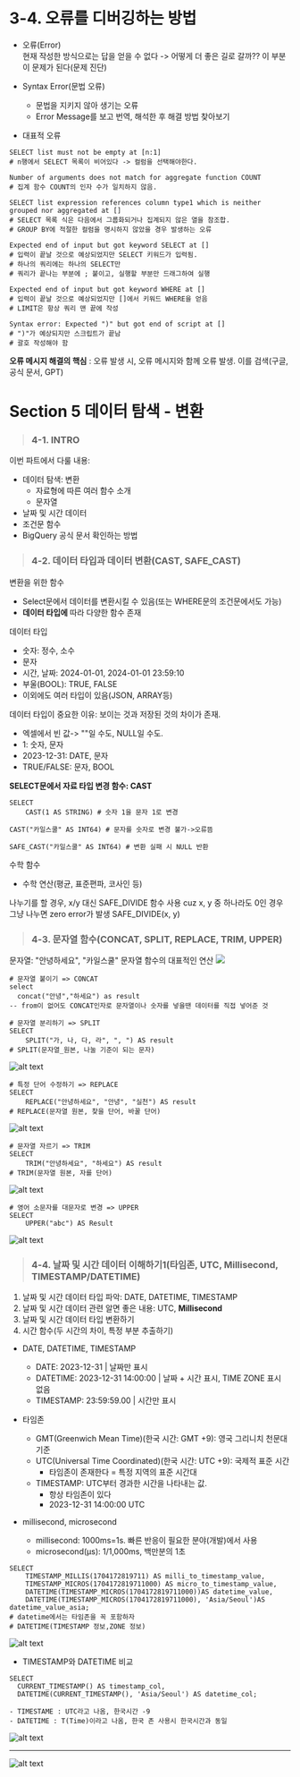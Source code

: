 # 3-4. 오류를 디버깅하는 방법
- 오류(Error)  
현재 작성한 방식으로는 답을 얻을 수 없다 -> 어떻게 더 좋은 길로 갈까??
이 부분이 문제가 된다(문제 진단)

- Syntax Error(문법 오류)
    * 문법을 지키지 않아 생기는 오류
    * Error Message를 보고 번역, 해석한 후 해결 방법 찾아보기

- 대표적 오류
```
SELECT list must not be empty at [n:1]
# n행에서 SELECT 목록이 비어있다 -> 컬럼을 선택해야한다.
```
```
Number of arguments does not match for aggregate function COUNT
# 집계 함수 COUNT의 인자 수가 일치하지 않음.  
```
```
SELECT list expression references column type1 which is neither grouped nor aggregated at []
# SELECT 목록 식은 다음에서 그룹화되거나 집계되지 않은 열을 참조합.
# GROUP BY에 적절한 컬럼을 명시하지 않았을 경우 발생하는 오류
```
```
Expected end of input but got keyword SELECT at []
# 입력이 끝날 것으로 예상되었지만 SELECT 키워드가 입력됨.
# 하나의 쿼리에는 하나의 SELECT만
# 쿼리가 끝나는 부분에 ; 붙이고, 실행할 부분만 드래그하여 실행
```
```
Expected end of input but got keyword WHERE at []
# 입력이 끝날 것으로 예상되었지만 []에서 키워드 WHERE을 얻음
# LIMIT은 항상 쿼리 맨 끝에 작성
```
```
Syntax error: Expected ")" but got end of script at []
# ")"가 예상되지만 스크립트가 끝남
# 괄호 작성해야 함
```

**오류 메시지 해결의 핵심**
: 오류 발생 시, 오류 메시지와 함께 오류 발생. 이를 검색(구글, 공식 문서, GPT)


# Section 5 데이터 탐색 - 변환

>### 4-1. INTRO
이번 파트에서 다룰 내용:
- 데이터 탐색: 변환
    - 자료형에 따른 여러 함수 소개
    - 문자열
- 날짜 및 시간 데이터
- 조건문 함수
- BigQuery 공식 문서 확인하는 방법




>### 4-2. 데이터 타입과 데이터 변환(CAST, SAFE_CAST)
변환을 위한 함수
- Select문에서 데이터를 변환시킬 수 있음(또는 WHERE문의 조건문에서도 가능)
- **데이터 타입에** 따라 다양한 함수 존재

데이터 타입
- 숫자: 정수, 소수
- 문자
- 시간, 날짜: 2024-01-01, 2024-01-01 23:59:10
- 부울(BOOL): TRUE, FALSE
- 이외에도 여러 타입이 있음(JSON, ARRAY등)

데이터 타입이 중요한 이유: 보이는 것과 저장된 것의 차이가 존재.
- 엑셀에서 빈 값-> ""일 수도, NULL일 수도.
- 1: 숫자, 문자
- 2023-12-31: DATE, 문자
- TRUE/FALSE: 문자, BOOL

**SELECT문에서 자료 타입 변경 함수: CAST**
```
SELECT
    CAST(1 AS STRING) # 숫자 1을 문자 1로 변경

CAST("카일스쿨" AS INT64) # 문자를 숫자로 변경 불가->오류뜸

SAFE_CAST("카일스쿨" AS INT64) # 변환 실패 시 NULL 반환
```

수학 함수
- 수학 연산(평균, 표준편파, 코사인 등)

나누기를 할 경우, x/y 대신 SAFE_DIVIDE 함수 사용 cuz x, y 중 하나라도 0인 경우 그냥 나누면 zero error가 발생
SAFE_DIVIDE(x, y)



>### 4-3. 문자열 함수(CONCAT, SPLIT, REPLACE, TRIM, UPPER)
문자열: "안녕하세요", "카일스쿨"
문자열 함수의 대표적인 연산
![](../SQL/Assignment_25_1/images/IMG_B12434023708-1.jpeg)

```
# 문자열 붙이기 => CONCAT
select
  concat("안녕","하세요") as result
-- from이 없어도 CONCAT인자로 문자열이나 숫자를 넣을땐 데이터를 직접 넣어준 것
```

```
# 문자열 분리하기 => SPLIT
SELECT
    SPLIT("가, 나, 다, 라", ", ") AS result
# SPLIT(문자열_원본, 나눌 기준이 되는 문자)
```
![alt text](../SQL/Assignment_25_1/images/스크린샷%202025-04-05%20오후%2011.57.03.png)
```
# 특정 단어 수정하기 => REPLACE
SELECT
    REPLACE("안녕하세요", "안녕", "실천") AS result
# REPLACE(문자열 원본, 찾을 단어, 바꿀 단어)
```
![alt text](../SQL/Assignment_25_1/images/스크린샷%202025-04-05%20오후%2011.58.13.png)

```
# 문자열 자르기 => TRIM
SELECT
    TRIM("안녕하세요", "하세요") AS result
# TRIM(문자열 원본, 자를 단어)
```
![alt text](../SQL/Assignment_25_1/images/스크린샷%202025-04-05%20오후%2011.59.29.png)

```
# 영어 소문자를 대문자로 변경 => UPPER
SELECT
    UPPER("abc") AS Result
```
![alt text](../SQL/Assignment_25_1/images/스크린샷%202025-04-05%20오후%2011.59.57.png)




>### 4-4. 날짜 및 시간 데이터 이해하기1(타임존, UTC, Millisecond, TIMESTAMP/DATETIME) 
1) 날짜 및 시간 데이터 타입 파악: DATE, DATETIME, TIMESTAMP
2) 날짜 및 시간 데이터 관련 알면 좋은 내용: UTC, **Millisecond**
3) 날짜 및 시간 데이터 타입 변환하기
4) 시간 함수(두 시간의 차이, 특정 부분 추출하기)

* DATE, DATETIME, TIMESTAMP
    - DATE: 2023-12-31 | 날짜만 표시
    - DATETIME: 2023-12-31 14:00:00 | 날짜 + 시간 표시, TIME ZONE 표시 없음
    - TIMESTAMP: 23:59:59.00 | 시간만 표시

* 타임존
    - GMT(Greenwich Mean Time)(한국 시간: GMT +9): 영국 그리니치 천문대 기준
    - UTC(Universal Time Coordinated)(한국 시간: UTC +9): 국제적 표준 시간
        - 타임존이 존재한다 = 특정 지역의 표준 시간대
    - TIMESTAMP: UTC부터 경과한 시간을 나타내는 값. 
        - 항상 타임존이 있다
        - 2023-12-31 14:00:00 UTC

* millisecond, microsecond
    - millisecond: 1000ms=1s. 빠른 반응이 필요한 분야(개발)에서 사용
    - microsecond(μs): 1/1,000ms, 백만분의 1초
```
SELECT
    TIMESTAMP_MILLIS(1704172819711) AS milli_to_timestamp_value,
    TIMESTAMP_MICROS(1704172819711000) AS micro_to_timestamp_value,
    DATETIME(TIMESTAMP_MICROS(1704172819711000))AS datetime_value,
    DATETIME(TIMESTAMP_MICROS(1704172819711000), 'Asia/Seoul')AS datetime_value_asia;
# datetime에서는 타임존을 꼭 포함하자
# DATETIME(TIMESTAMP 정보,ZONE 정보)
```
![alt text](../SQL/Assignment_25_1/images/스크린샷%202025-04-06%20오전%2012.19.30.png)

* TIMESTAMP와 DATETIME 비교
```
SELECT
  CURRENT_TIMESTAMP() AS timestamp_col,
  DATETIME(CURRENT_TIMESTAMP(), 'Asia/Seoul') AS datetime_col;
```
    - TIMESTAME : UTC라고 나옴, 한국시간 -9
    - DATETIME : T(Time)이라고 나옴, 한국 존 사용시 한국시간과 동일
![alt text](../SQL/Assignment_25_1/images/스크린샷%202025-04-06%20오전%2012.22.27.png)


---

![alt text](../SQL/Assignment_25_1/images/IMG_25FAD61B7D83-1.jpeg)